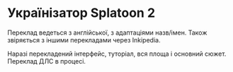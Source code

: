 # Українізатор Splatoon 2

Переклад ведеться з англійської, з адаптаціями назв/імен. Також звіряється з іншими перекладами через Inkipedia.

Наразі перекладений інтерфейс, туторіал, вся площа і основний сюжет. Переклад ДЛС в процесі.